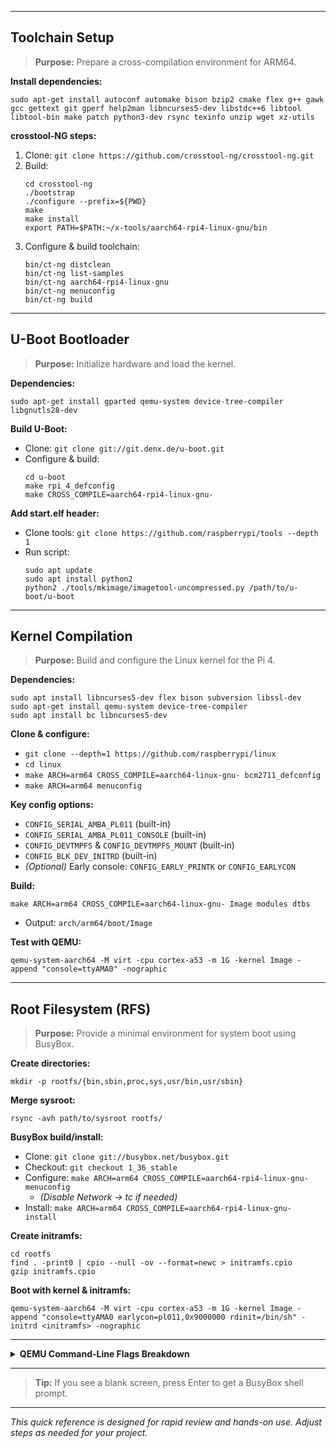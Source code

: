 <!--
  Raspberry Pi 4 Customization Quick Reference
  ============================================
  This document summarizes the workflow for cross-compiling, bootloader and kernel customization, and root filesystem creation for the Raspberry Pi 4.
-->

---

## Toolchain Setup

> **Purpose:** Prepare a cross-compilation environment for ARM64.

**Install dependencies:**
```
sudo apt-get install autoconf automake bison bzip2 cmake flex g++ gawk gcc gettext git gperf help2man libncurses5-dev libstdc++6 libtool libtool-bin make patch python3-dev rsync texinfo unzip wget xz-utils
```

**crosstool-NG steps:**
1. Clone: `git clone https://github.com/crosstool-ng/crosstool-ng.git`
2. Build:
   ```
   cd crosstool-ng
   ./bootstrap
   ./configure --prefix=${PWD}
   make
   make install
   export PATH=$PATH:~/x-tools/aarch64-rpi4-linux-gnu/bin
   ```
3. Configure & build toolchain:
   ```
   bin/ct-ng distclean
   bin/ct-ng list-samples
   bin/ct-ng aarch64-rpi4-linux-gnu
   bin/ct-ng menuconfig
   bin/ct-ng build
   ```

---

## U-Boot Bootloader

> **Purpose:** Initialize hardware and load the kernel.

**Dependencies:**
```
sudo apt-get install gparted qemu-system device-tree-compiler libgnutls28-dev
```

**Build U-Boot:**
- Clone: `git clone git://git.denx.de/u-boot.git`
- Configure & build:
  ```
  cd u-boot
  make rpi_4_defconfig
  make CROSS_COMPILE=aarch64-rpi4-linux-gnu-
  ```

**Add start.elf header:**
- Clone tools: `git clone https://github.com/raspberrypi/tools --depth 1`
- Run script:
  ```
  sudo apt update
  sudo apt install python2
  python2 ./tools/mkimage/imagetool-uncompressed.py /path/to/u-boot/u-boot
  ```

---

## Kernel Compilation

> **Purpose:** Build and configure the Linux kernel for the Pi 4.

**Dependencies:**
```
sudo apt install libncurses5-dev flex bison subversion libssl-dev
sudo apt-get install qemu-system device-tree-compiler
sudo apt install bc libncurses5-dev
```

**Clone & configure:**
- `git clone --depth=1 https://github.com/raspberrypi/linux`
- `cd linux`
- `make ARCH=arm64 CROSS_COMPILE=aarch64-linux-gnu- bcm2711_defconfig`
- `make ARCH=arm64 menuconfig`

**Key config options:**
- `CONFIG_SERIAL_AMBA_PL011` (built-in)
- `CONFIG_SERIAL_AMBA_PL011_CONSOLE` (built-in)
- `CONFIG_DEVTMPFS` & `CONFIG_DEVTMPFS_MOUNT` (built-in)
- `CONFIG_BLK_DEV_INITRD` (built-in)
- *(Optional)* Early console: `CONFIG_EARLY_PRINTK` or `CONFIG_EARLYCON`

**Build:**
```
make ARCH=arm64 CROSS_COMPILE=aarch64-linux-gnu- Image modules dtbs
```
- Output: `arch/arm64/boot/Image`

**Test with QEMU:**
```
qemu-system-aarch64 -M virt -cpu cortex-a53 -m 1G -kernel Image -append "console=ttyAMA0" -nographic
```

---

## Root Filesystem (RFS)

> **Purpose:** Provide a minimal environment for system boot using BusyBox.

**Create directories:**
```
mkdir -p rootfs/{bin,sbin,proc,sys,usr/bin,usr/sbin}
```

**Merge sysroot:**
```
rsync -avh path/to/sysroot rootfs/
```

**BusyBox build/install:**
- Clone: `git clone git://busybox.net/busybox.git`
- Checkout: `git checkout 1_36_stable`
- Configure: `make ARCH=arm64 CROSS_COMPILE=aarch64-rpi4-linux-gnu- menuconfig`
  - *(Disable Network → tc if needed)*
- Install: `make ARCH=arm64 CROSS_COMPILE=aarch64-rpi4-linux-gnu- install`

**Create initramfs:**
```
cd rootfs
find . -print0 | cpio --null -ov --format=newc > initramfs.cpio
gzip initramfs.cpio
```

**Boot with kernel & initramfs:**
```
qemu-system-aarch64 -M virt -cpu cortex-a53 -m 1G -kernel Image -append "console=ttyAMA0 earlycon=pl011,0x9000000 rdinit=/bin/sh" -initrd <initramfs> -nographic
```

---

<details>
<summary><strong>QEMU Command-Line Flags Breakdown</strong></summary>

| Flag                | Description                                                                 |
|---------------------|-----------------------------------------------------------------------------|
| <code>-M virt</code>         | Selects QEMU’s generic ARM virtual platform.                              |
| <code>-cpu cortex-a53</code> | Specifies the emulated CPU type (e.g., Cortex-A53).                       |
| <code>-m 1G</code>           | Allocates 1 GB of RAM to the virtual machine.                              |
| <code>-nographic</code>      | Disables graphical output; uses the terminal for serial console I/O.       |
| <code>-kernel</code>         | Path to the kernel image to boot.                                         |
| <code>-initrd</code>         | Path to the initramfs archive (CPIO).                                     |
| <code>-append</code>         | Kernel command-line arguments:                                            |
|                           | &nbsp;&nbsp;&bull; <code>console=ttyAMA0</code>: Use PL011 UART as main console.         |
|                           | &nbsp;&nbsp;&bull; <code>earlycon=pl011,0x9000000</code>: Early boot messages on UART. |
|                           | &nbsp;&nbsp;&bull; <code>rdinit=/bin/sh</code>: Set BusyBox shell as init process.     |

</details>

---

> **Tip:** If you see a blank screen, press Enter to get a BusyBox shell prompt.

---

*This quick reference is designed for rapid review and hands-on use. Adjust steps as needed for your project.*